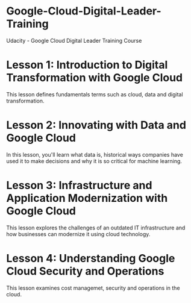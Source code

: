 # Google-Cloud-Digital-Leader-Training
Udacity - Google Cloud Digital Leader Training Course

# Lesson 1: Introduction to Digital Transformation with Google Cloud
This lesson defines fundamentals terms such as cloud, data and digital transformation.

# Lesson 2: Innovating with Data and Google Cloud
In this lesson, you'll learn what data is, historical ways companies have used it to make decisions and why it is so critical for machine learning.

# Lesson 3: Infrastructure and Application Modernization with Google Cloud
This lesson explores the challenges of an outdated IT infrastructure and how businesses can modernize it using cloud technology.

# Lesson 4: Understanding Google Cloud Security and Operations
This lesson examines cost managemet, security and operations in the cloud.
